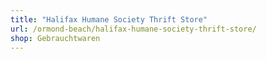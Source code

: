 ```yaml
---
title: "Halifax Humane Society Thrift Store"
url: /ormond-beach/halifax-humane-society-thrift-store/
shop: Gebrauchtwaren
---
```

